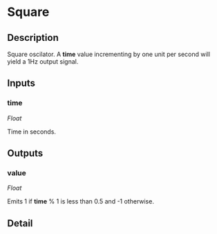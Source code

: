# Square

## Description
Square oscilator. A **time** value incrementing by one unit per second will yield a 1Hz output signal.

## Inputs
### time

*Float*

Time in seconds.

## Outputs
### value

*Float*

Emits 1 if **time** % 1 is less than 0.5 and -1 otherwise.

## Detail

